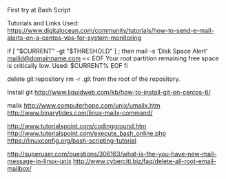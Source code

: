 First try at Bash Script

Tutorials and Links Used:
https://www.digitalocean.com/community/tutorials/how-to-send-e-mail-alerts-on-a-centos-vps-for-system-monitoring

if [ "$CURRENT" -gt "$THRESHOLD" ] ; then
    mail -s 'Disk Space Alert' mailid@domainname.com << EOF
Your root partition remaining free space is critically low. Used: $CURRENT%
EOF
fi


delete git repository
rm -r .git from the root of the repository.

Install git
http://www.liquidweb.com/kb/how-to-install-git-on-centos-6/

mailx
http://www.computerhope.com/unix/umailx.htm
http://www.binarytides.com/linux-mailx-command/

http://www.tutorialspoint.com/codingground.htm
http://www.tutorialspoint.com/execute_bash_online.php
https://linuxconfig.org/bash-scripting-tutorial

http://superuser.com/questions/306163/what-is-the-you-have-new-mail-message-in-linux-unix
http://www.cyberciti.biz/faq/delete-all-root-email-mailbox/
